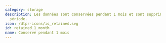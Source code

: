 ```yaml
---
category: storage
description: Les données sont conservées pendant 1 mois et sont supprimées aprés cette
  période.
icon: /dtpr-icons/is_retained.svg
id: retained_1_month
name: Conservé pendant 1 mois
---
```

